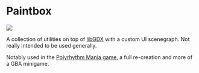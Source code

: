 # Paintbox

[![](https://jitpack.io/v/chrislo27/paintbox.svg)](https://jitpack.io/#chrislo27/paintbox)

A collection of utilities on top of [libGDX](https://github.com/libgdx/libgdx) 
with a custom UI scenegraph. Not really intended to be used generally.

Notably used in the [Polyrhythm Mania game](https://github.com/chrislo27/PolyrhythmMania),
a full re-creation and more of a GBA minigame. 
